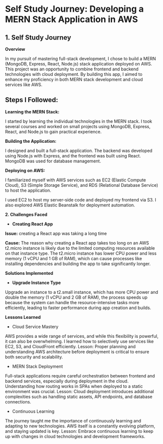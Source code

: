 # Self Study Journey: Developing a MERN Stack Application in AWS
## 1. Self Study Journey

**Overview**

In my pursuit of mastering full-stack development, I chose to build a MERN (MongoDB, Express, React, Node.js) stack application deployed on AWS. This project was an opportunity to combine frontend and backend technologies with cloud deployment. By building this app, I aimed to enhance my proficiency in both MERN stack development and cloud services like AWS.

## Steps I Followed:

**Learning the MERN Stack:**

I started by learning the individual technologies in the MERN stack. I took several courses and worked on small projects using MongoDB, Express, React, and Node.js to gain practical experience.

**Building the Application:**

I designed and built a full-stack application. The backend was developed using Node.js with Express, and the frontend was built using React. MongoDB was used for database management.

**Deploying on AWS:**

I familiarized myself with AWS services such as EC2 (Elastic Compute Cloud), S3 (Simple Storage Service), and RDS (Relational Database Service) to host the application.

I used EC2 to host my server-side code and deployed my frontend via S3. I also explored AWS Elastic Beanstalk for deployment automation.


**2. Challenges Faced**

- **Creating React App**

**Issue:** creating a React app was taking a long time

**Cause:**  The reason why creating a React app takes too long on an AWS t2.micro instance is likely due to the limited computing resources available on that instance type. The t2.micro instance has lower CPU power and less memory (1 vCPU and 1 GB of RAM), which can cause processes like installing dependencies and building the app to take significantly longer.


**Solutions Implemented**


- **Upgrade Instance Type**

Upgrade an instance to a t2.small instance, which has more CPU power and double the memory (1 vCPU and 2 GB of RAM), the process speeds up because the system can handle the resource-intensive tasks more efficiently, leading to faster performance during app creation and builds.


**Lessons Learned**

- Cloud Service Mastery

AWS provides a wide range of services, and while this flexibility is powerful, it can also be overwhelming. I learned how to selectively use services like EC2, S3, and CloudFront efficiently.
Lesson: Proper planning and understanding AWS architecture before deployment is critical to ensure both security and scalability.

- MERN Stack Deployment

Full-stack applications require careful orchestration between frontend and backend services, especially during deployment in the cloud. Understanding how routing works in SPAs when deployed to a static environment was crucial.
Lesson: Cloud deployment introduces additional complexities such as handling static assets, API endpoints, and database connections.

- Continuous Learning

The journey taught me the importance of continuously learning and adapting to new technologies. AWS itself is a constantly evolving platform, and staying updated is key.
Lesson: Embrace continuous learning to keep up with changes in cloud technologies and development frameworks.